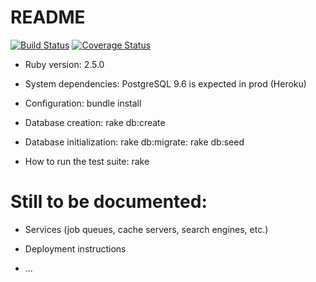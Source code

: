 # README

[![Build Status](http://travis-ci.org/Limnogirl90/gsl-usgs.svg?branch=master)](https://travis-ci.org/Limnogirl90/gsl-usgs) [![Coverage Status](http://coveralls.io/repos/github/Limnogirl90/gsl-usgs/badge.svg?branch=master)](https://coveralls.io/github/Limnogirl90/gsl-usgs?branch=master)

* Ruby version: 2.5.0

* System dependencies: PostgreSQL 9.6 is expected in prod (Heroku)

* Configuration: bundle install

* Database creation: rake db:create

* Database initialization: rake db:migrate: rake db:seed

* How to run the test suite: rake

# Still to be documented:

* Services (job queues, cache servers, search engines, etc.)

* Deployment instructions

* ...
